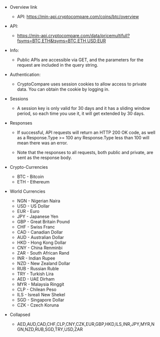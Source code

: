 + Overview link
	- API: https://min-api.cryptocompare.com/coins/btc/overview

+ API:
	- https://min-api.cryptocompare.com/data/pricemultifull?fsyms=BTC,ETH&tsyms=BTC,ETH,USD,EUR

+ Info:
	- Public APIs are accessible via GET, and the parameters for the request are included in the query string.

+ Authentication:
	- CryptoCompare uses session cookies to allow access to private data. You can obtain the cookie by logging in.

+ Sessions
	- A session key is only valid for 30 days and it has a sliding window period, so each time you use it, it will get extended by 30 days.

+ Responses
	- If successful, API requests will return an HTTP 200 OK code, as well as a Response.Type >= 100 any Response.Type less than 100 will mean there was an error.

	- Note that the responses to all requests, both public and private, are sent as the response body.

+ Crypto-Currencies
	- BTC - Bitcoin
	- ETH - Ethereum
	
+ World Currencies
	- NGN - Nigerian Naira
	- USD - US Dollar
	- EUR - Euro
	- JPY - Japanese Yen
	- GBP - Great Britain Pound
	- CHF - Swiss Franc
	- CAD - Canadian Dollar
	- AUD - Australian Dollar
	- HKD - Hong Kong Dollar
	- CNY - China Renminbi
	- ZAR - South African Rand
	- INR - Indian Rupee
	- NZD - New Zealand Dollar
	- RUB - Russian Ruble
	- TRY - Turkish Lira
	- AED - UAE Dirham
	- MYR - Malaysia Ringgit
	- CLP - Chilean Peso
	- ILS - Isreali New Shekel
	- SGD - Singapore Dollar
	- CZK - Czech Koruna

+ Collapsed
	- AED,AUD,CAD,CHF,CLP,CNY,CZK,EUR,GBP,HKD,ILS,INR,JPY,MYR,NGN,NZD,RUB,SGD,TRY,USD,ZAR